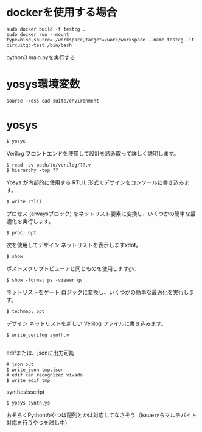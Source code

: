 # dockerを使用する場合
```shell
sudo docker build -t testcg .
sudo docker run --mount type=bind,source=./workspace,target=/work/workspace --name testcg -it circuitgc-test /bin/bash
```
python3 main.pyを実行する

# yosys環境変数
```shell
source ~/oss-cad-suite/environment
```
# yosys
```shell
$ yosys
```

Verilog フロントエンドを使用して設計を読み取って詳しく説明します。
```shell
$ read -sv path/to/verilog/??.v
$ hierarchy -top ??
```
Yosys が内部的に使用する RTLIL 形式でデザインをコンソールに書き込みます。
```shell
$ write_rtlil
```
プロセス (alwaysブロック) をネットリスト要素に変換し、いくつかの簡単な最適化を実行します。
```shell
$ proc; opt
```
次を使用してデザイン ネットリストを表示しますxdot。
```shell
$ show
```
ポストスクリプトビューアと同じものを使用しますgv:
```shell
$ show -format ps -viewer gv
```
ネットリストをゲート ロジックに変換し、いくつかの簡単な最適化を実行します。
```shell
$ techmap; opt
```
デザイン ネットリストを新しい Verilog ファイルに書き込みます。
```shell
$ write_verilog synth.v
```
##
edifまたは、jsonに出力可能
```shell
# json out
$ write_json tmp.json
# edif can recognized vivado
$ write_edif tmp

```

synthesisscript
```shell
$ yosys synth.ys
```
おそらくPythonのやつは配列とかは対応してなさそう（issueからマルチバイト対応を行うやつを試し中）
